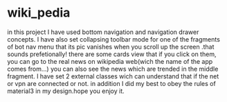 # wiki_pedia
in this project I have used bottom navigation and navigation drawer concepts. I have also set collapsing toolbar mode for one of the fragments of bot nav menu that its pic vanishes when you scroll up the screen .that sounds prefetionally!
there are some cards view that if you click on them, you can go to the real news on wikipedia web(wich the name of the app comes from...)
you can also see the news which are trended in the middle fragment.
I have set 2 external classes wich can understand that if the net or vpn are connected or not.
in addition I did my best to obey the rules of material3 in my design.hope you enjoy it.
